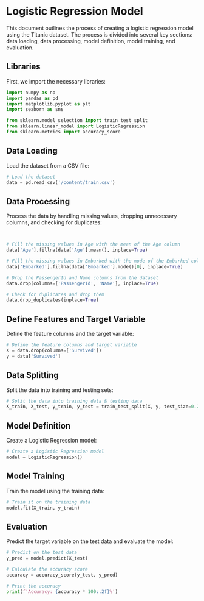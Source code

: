 # Logistic Regression Model

This document outlines the process of creating a logistic regression model using the Titanic dataset. The process is divided into several key sections: data loading, data processing, model definition, model training, and evaluation.

## Libraries

First, we import the necessary libraries:

```python
import numpy as np
import pandas as pd
import matplotlib.pyplot as plt
import seaborn as sns

from sklearn.model_selection import train_test_split
from sklearn.linear_model import LogisticRegression
from sklearn.metrics import accuracy_score
```

## Data Loading

Load the dataset from a CSV file:

```python
# Load the dataset
data = pd.read_csv('/content/train.csv')
```

## Data Processing

Process the data by handling missing values, dropping unnecessary columns, and checking for duplicates:

```python


# Fill the missing values in Age with the mean of the Age column
data['Age'].fillna(data['Age'].mean(), inplace=True)

# Fill the missing values in Embarked with the mode of the Embarked column
data['Embarked'].fillna(data['Embarked'].mode()[0], inplace=True)

# Drop the PassengerId and Name columns from the dataset
data.drop(columns=['PassengerId', 'Name'], inplace=True)

# Check for duplicates and drop them
data.drop_duplicates(inplace=True)
```

## Define Features and Target Variable

Define the feature columns and the target variable:

```python
# Define the feature columns and target variable
X = data.drop(columns=['Survived'])
y = data['Survived']
```

## Data Splitting

Split the data into training and testing sets:

```python
# Split the data into training data & testing data
X_train, X_test, y_train, y_test = train_test_split(X, y, test_size=0.2, random_state=42)
```

## Model Definition

Create a Logistic Regression model:

```python
# Create a Logistic Regression model
model = LogisticRegression()
```

## Model Training

Train the model using the training data:

```python
# Train it on the training data
model.fit(X_train, y_train)
```

## Evaluation

Predict the target variable on the test data and evaluate the model:

```python
# Predict on the test data
y_pred = model.predict(X_test)

# Calculate the accuracy score
accuracy = accuracy_score(y_test, y_pred)

# Print the accuracy
print(f'Accuracy: {accuracy * 100:.2f}%')
```

